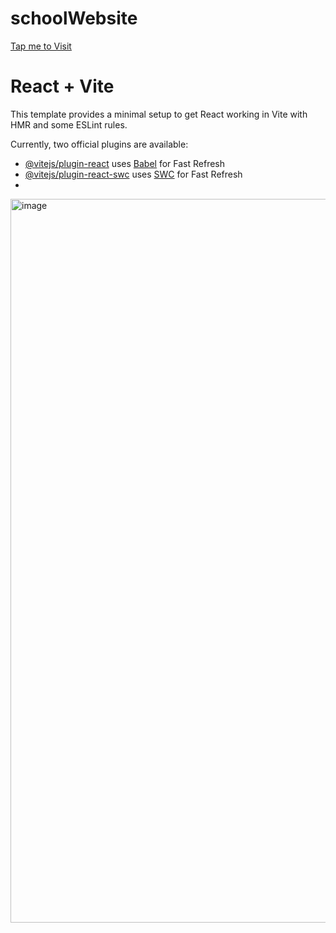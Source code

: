 # schoolWebsite
<a href="https://springdalepublicschool0.netlify.app">Tap me to Visit</a>
# React + Vite

This template provides a minimal setup to get React working in Vite with HMR and some ESLint rules.

Currently, two official plugins are available:

- [@vitejs/plugin-react](https://github.com/vitejs/vite-plugin-react/blob/main/packages/plugin-react/README.md) uses [Babel](https://babeljs.io/) for Fast Refresh
- [@vitejs/plugin-react-swc](https://github.com/vitejs/vite-plugin-react-swc) uses [SWC](https://swc.rs/) for Fast Refresh
- 
<img width="1158" alt="image" src="https://github.com/user-attachments/assets/f973743e-91bb-4ecb-9e78-205987697b90">
